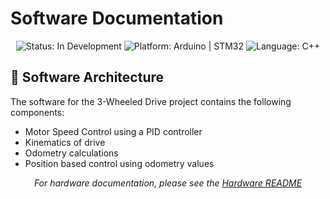 # Software Documentation

<div align="center">
  <img src="https://img.shields.io/badge/Status-In%20Development-yellow" alt="Status: In Development">
  <img src="https://img.shields.io/badge/Platform-Arduino-orange" alt="Platform: Arduino | STM32">
  <img src="https://img.shields.io/badge/Language-C%2B%2B-blue" alt="Language: C++">
</div>

## 📁 Software Architecture

The software for the 3-Wheeled Drive project contains the following components:
- Motor Speed Control using a PID controller
- Kinematics of drive
- Odometry calculations
- Position based control using odometry values


<div align="center">
  <i>For hardware documentation, please see the <a href="../Hardware/README.md">Hardware README</a></i>
</div>
